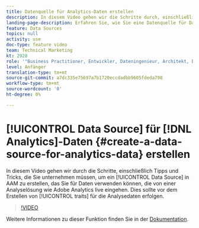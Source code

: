 ```yaml
---
title: Datenquelle für Analytics-Daten erstellen
description: In diesem Video gehen wir die Schritte durch, einschließlich Tipps und Tricks, um eine Datenquelle in AAM anzulegen, die Sie für Daten verwenden können, die live von einer Analyselösung wie Adobe Analytics eingehen. Dies sollte vor dem Erstellen von Eigenschaften für die Analysedaten erfolgen.
landing-page-description: Erfahren Sie, wie Sie eine Datenquelle für Daten erstellen, die über eine Analyselösung wie Adobe Analytics live eingespeist werden. Führen Sie diese Schritte aus, bevor Sie Eigenschaften für die Analysedaten erstellen.
feature: Data Sources
topics: null
activity: use
doc-type: feature video
team: Technical Marketing
kt: 2928
role: '"Business Practitioner, Entwickler, Dateningenieur, Architekt, Data Architect, Administrator, Leader"'
level: Anfänger
translation-type: tm+mt
source-git-commit: a7dc335e75697a7b1720eccdadbb9605fdeda798
workflow-type: tm+mt
source-wordcount: '0'
ht-degree: 0%

---
```



# [!UICONTROL Data Source] für [!DNL Analytics]-Daten {#create-a-data-source-for-analytics-data} erstellen

In diesem Video gehen wir durch die Schritte, einschließlich Tipps und Tricks, die Sie unternehmen müssen, um ein [!UICONTROL Data Source] in AAM zu erstellen, das Sie für Daten verwenden können, die von einer Analyselösung wie Adobe Analytics live eingehen. Dies sollte vor dem Erstellen von [!UICONTROL traits] für die Analysedaten erfolgen.

>[!VIDEO](https://video.tv.adobe.com/v/27329/?quality=12)

Weitere Informationen zu dieser Funktion finden Sie in der [Dokumentation](https://marketing.adobe.com/resources/help/en_US/aam/c_datasources.html).

